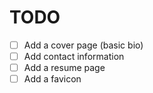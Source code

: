 # TODO

- [ ] Add a cover page (basic bio)
- [ ] Add contact information
- [ ] Add a resume page
- [ ] Add a favicon